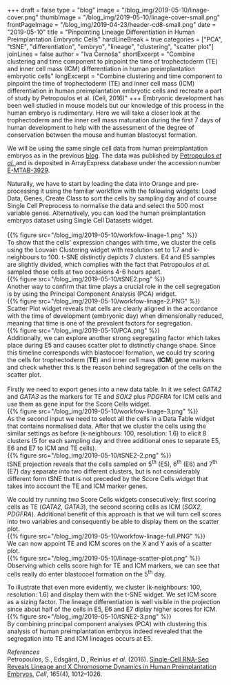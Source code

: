 +++
draft = false
type = "blog"
image = "/blog_img/2019-05-10/linage-cover.png"
thumbImage = "/blog_img/2019-05-10/linage-cover-small.png"
frontPageImage = "/blog_img/2019-04-23/header-cd8-small.png"
date = "2019-05-10"
title = "Pinpointing Lineage Differentiation in Human Preimplantation Embryotic Cells"
hardLineBreak = true 
categories = ["PCA", "tSNE", "differentiation", "embryo", "lineage", "clustering", "scatter plot"]
joinLines = false
author = "Iva Černoša"
shortExcerpt = "Combine clustering and time component to pinpoint the time of trophectoderm (TE) and inner cell mass (ICM) differentiation in human preimplantation embryotic cells" 
longExcerpt = "Combine clustering and time component to pinpoint the time of trophectoderm (TE) and inner cell mass (ICM) differentiation in human preimplantation embryotic cells and recreate a part of study by Petropoulos et al. (Cell, 2016)" 
+++
Embryonic development has been well studied in mouse models but our knowledge of this process in the human embryo is rudimentary. Here we will take a closer look at the trophectoderm and the inner cell mass maturation during the first 7 days of human development to help with the assessment of the degree of conservation between the mouse and human blastocyst formation.

We will be using the same single cell data from human preimplantation embryos as in the previous <a href="https://singlecell.biolab.si/blog/2019-07-xy-emryos-petropoulos-cell2017/">blog</a>. The data was published by <a href="https://www.cell.com/fulltext/S0092-8674(16)30280-X">Petropoulos <i> et al. </i> </a>and is deposited in ArrayExpress database under the accession number <a href="https://www.ebi.ac.uk/arrayexpress/experiments/E-MTAB-3929/">E-MTAB-3929</a>. 
<br>

Naturally, we have to start by loading the data into Orange and pre-processing it using the familiar workflow with the following widgets: Load Data, Genes, Create Class to sort the cells by sampling day and of course Single Cell Preprocess to normalise the data and select the 500 most variable genes. Alternatively, you can load the human preimplantation embryos dataset using Single Cell Datasets widget.  
\
{{% figure src="/blog_img/2019-05-10/workfow-linage-1.png" %}}
\
To show that the cells' expression changes with time, we cluster the cells using the Louvain Clustering widget with resolution set to 1.7 and k-neighbours to 100. t-SNE distinctly depicts 7 clusters. E4 and E5 samples are slightly divided, which complies with the fact that Petropoulos <i>et al.</i> sampled those cells at two occasions 4-6 hours apart.
\
{{% figure src="/blog_img/2019-05-10/tSNE2.png" %}}
\
Another way to confirm that time plays a crucial role in the cell segregation is by using the Principal Component Analysis (PCA) widget. 
\
{{% figure src="/blog_img/2019-05-10/workfow-linage-2.PNG" %}}
\
Scatter Plot widget reveals that cells are clearly aligned in the accordance with the time of development (embryonic day) when dimensionally reduced, meaning that time is one of the prevalent factors for segregation.
\
{{% figure src="/blog_img/2019-05-10/PCA.png" %}}
\
Additionally, we can explore another strong segregating factor which takes place during E5 and causes scatter plot to distinctly change shape. Since this timeline corresponds with blastocoel formation, we could try scoring the cells for trophectoderm (<b>TE</b>) and inner cell mass (<b>ICM</b>) gene markers and check whether this is the reason behind segregation of the cells on the scatter plot.  
<br>
Firstly we need to export genes into a new data table. In it we select <i>GATA2</i> and <i>GATA3</i> as the markers for TE and <i>SOX2</i> plus <i>PDGFRA</i> for ICM cells and use them as gene input for the Score Cells widget. 
\
{{% figure src="/blog_img/2019-05-10/workfow-linage-3.png" %}}
\
As the second input we need to select all the cells in a Data Table widget that contains normalised data. After that we cluster the cells using the similar settings as before (k-neighbours: 100, resolution: 1.6) to elicit 8 clusters (5 for each sampling day and three additional ones to separate E5, E6 and E7 to ICM and TE cells).
\
{{% figure src="/blog_img/2019-05-10/tSNE2-2.png" %}}
\
tSNE projection reveals that the cells sampled on 5<sup>th</sup> (E5), 6<sup>th</sup> (E6) and 7<sup>th</sup> (E7) day separate into two different clusters, but is not considerably different form tSNE that is not preceded by the Score Cells widget that takes into account the TE and ICM marker genes.
<br>

We could try running two Score Cells widgets consecutively; first scoring cells as TE (<i>GATA2</i>, <i>GATA3</i>), the second scoring cells as ICM (<i>SOX2</i>, <i>PDGFRA</i>). Additional benefit of this approach is that we will turn cell scores into two variables and consequently be able to display them on the scatter plot.
\
{{% figure src="/blog_img/2019-05-10/workfow-linage-full.PNG" %}}
\
We can now appoint TE and ICM scores on the X and Y axis of a scatter plot.
\
{{% figure src="/blog_img/2019-05-10/linage-scatter-plot.png" %}}
\
Observing which cells score high for TE and ICM markers, we can see that cells really do enter blastocoel formation on the 5<sup>th</sup> day. 
<br>

To illustrate that even more evidently, we cluster (k-neighbours: 100, resolution: 1.6) and display them with the t-SNE widget. We set ICM score as a sizing factor. The lineage differentiation is well visible in the projection since about half of the cells in E5, E6 and E7 diplay higher scores for ICM. 
\
{{% figure src="/blog_img/2019-05-10/tSNE2-3.png" %}}
\
By combining principal component analyses (PCA) with clustering this analysis of human preimplantation embryos indeed revealed that the segregation into TE and ICM lineages occurs at E5. 
<br>

*References* 
\
Petropoulos, S., Edsgärd, D., Reinius <i>et al.</i> (2016). <a href="https://www.cell.com/fulltext/S0092-8674(16)30280-X">Single-Cell RNA-Seq Reveals Lineage and X Chromosome Dynamics in Human Preimplantation Embryos.</a> <i>Cell</i>, 165(4), 1012–1026.
